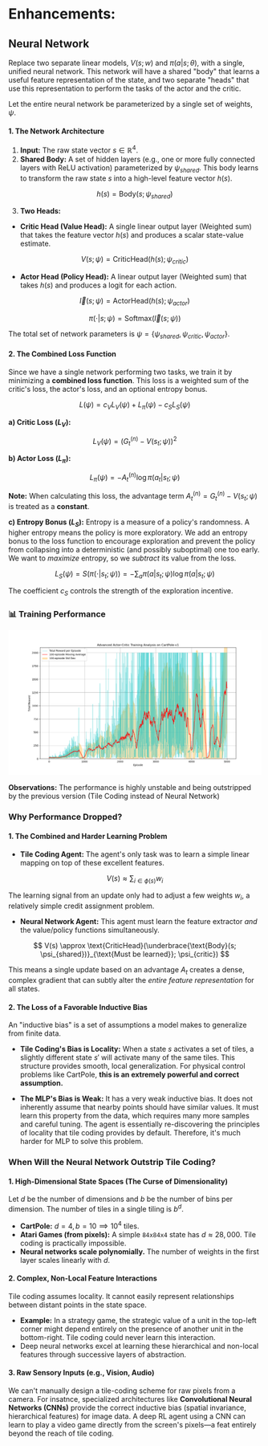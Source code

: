 # Enhancements:

## Neural Network

Replace two separate linear models, $V(s;w)$ and $\pi(a|s;\theta)$, with a single, unified neural network. This network will have a shared "body" that learns a useful feature representation of the state, and two separate "heads" that use this representation to perform the tasks of the actor and the critic.

Let the entire neural network be parameterized by a single set of weights, $\psi$.

#### 1. The Network Architecture

1.  **Input:** The raw state vector $s \in \mathbb{R}^4$.
2.  **Shared Body:** A set of hidden layers (e.g., one or more fully connected layers with ReLU activation) parameterized by $\psi_{shared}$. This body learns to transform the raw state $s$ into a high-level feature vector $h(s)$.

$$
h(s) = \text{Body}(s; \psi_{shared})
$$

3.  **Two Heads:**

- **Critic Head (Value Head):** A single linear output layer (Weighted sum) that takes the feature vector $h(s)$ and produces a scalar state-value estimate.
    
$$
V(s; \psi) = \text{CriticHead}(h(s); \psi_{critic})
$$

- **Actor Head (Policy Head):** A linear output layer (Weighted sum) that takes $h(s)$ and produces a logit for each action.
    
$$
\vec{l}(s; \psi) = \text{ActorHead}(h(s); \psi_{actor})
$$

$$
\pi(\cdot|s; \psi) = \text{Softmax}(\vec{l}(s; \psi))
$$

The total set of network parameters is $\psi = \{\psi_{shared}, \psi_{critic}, \psi_{actor}\}$.

#### 2. The Combined Loss Function

Since we have a single network performing two tasks, we train it by minimizing a **combined loss function**. This loss is a weighted sum of the critic's loss, the actor's loss, and an optional entropy bonus.

$$
L(\psi) = c_V L_V(\psi) + L_\pi(\psi) - c_S L_S(\psi)
$$

**a) Critic Loss ($L_V$):**

$$
L_V(\psi) = (G_t^{(n)} - V(s_t; \psi))^2
$$

**b) Actor Loss ($L_\pi$):**

$$
L_\pi(\psi) = -A_t^{(n)} \log \pi(a_t|s_t; \psi)
$$

**Note:** When calculating this loss, the advantage term $A_t^{(n)} = G_t^{(n)} - V(s_t; \psi)$ is treated as a **constant**.

**c) Entropy Bonus ($L_S$):** Entropy is a measure of a policy's randomness. A higher entropy means the policy is more exploratory. We add an entropy bonus to the loss function to encourage exploration and prevent the policy from collapsing into a deterministic (and possibly suboptimal) one too early. We want to _maximize_ entropy, so we _subtract_ its value from the loss.

$$
L_S(\psi) = S(\pi(\cdot|s_t; \psi)) = - \sum_{a} \pi(a|s_t; \psi) \log \pi(a|s_t; \psi)
$$

The coefficient $c_S$ controls the strength of the exploration incentive.

### 📊 Training Performance

![Training Performance Plot](../misc/NeuralNetwork.png)

**Observations:** The performance is highly unstable and being outstripped by the previous version (Tile Coding instead of Neural Network)

### Why Performance Dropped?

#### 1. The Combined and Harder Learning Problem

- **Tile Coding Agent:** The agent's only task was to learn a simple linear mapping on top of these excellent features.

$$
V(s) \approx \sum_{i \in \phi(s)} w_i
$$

  The learning signal from an update only had to adjust a few weights $w_i$, a relatively simple credit assignment problem.

- **Neural Network Agent:** This agent must learn the feature extractor _and_ the value/policy functions simultaneously.

$$
V(s) \approx \text{CriticHead}(\underbrace{\text{Body}(s; \psi_{shared})}_{\text{Must be learned}}; \psi_{critic})
$$

  This means a single update based on an advantage $A_t$ creates a dense, complex gradient that can subtly alter the _entire feature representation_ for all states.

#### 2. The Loss of a Favorable Inductive Bias

An "inductive bias" is a set of assumptions a model makes to generalize from finite data.

- **Tile Coding's Bias is Locality:** When a state $s$ activates a set of tiles, a slightly different state $s'$ will activate many of the same tiles. This structure provides smooth, local generalization. For physical control problems like CartPole, **this is an extremely powerful and correct assumption.**

- **The MLP's Bias is Weak:** It has a very weak inductive bias. It does not inherently assume that nearby points should have similar values. It must learn this property from the data, which requires many more samples and careful tuning. The agent is essentially re-discovering the principles of locality that tile coding provides by default. Therefore, it's much harder for MLP to solve this problem.

### When Will the Neural Network Outstrip Tile Coding?

#### 1. **High-Dimensional State Spaces (The Curse of Dimensionality)**

Let $d$ be the number of dimensions and $b$ be the number of bins per dimension. The number of tiles in a single tiling is $b^d$.

- **CartPole:** $d=4, b=10 \implies 10^4$ tiles.
- **Atari Games (from pixels):** A simple `84x84x4` state has $d \approx 28,000$. Tile coding is practically impossible.
- **Neural networks scale polynomially.** The number of weights in the first layer scales linearly with $d$.

#### 2. **Complex, Non-Local Feature Interactions**

Tile coding assumes locality. It cannot easily represent relationships between distant points in the state space.

- **Example:** In a strategy game, the strategic value of a unit in the top-left corner might depend entirely on the presence of another unit in the bottom-right. Tile coding could never learn this interaction.
- Deep neural networks excel at learning these hierarchical and non-local features through successive layers of abstraction.

#### 3. **Raw Sensory Inputs (e.g., Vision, Audio)**

We can't manually design a tile-coding scheme for raw pixels from a camera. For insatnce, specialized architectures like **Convolutional Neural Networks (CNNs)** provide the correct inductive bias (spatial invariance, hierarchical features) for image data. A deep RL agent using a CNN can learn to play a video game directly from the screen's pixels—a feat entirely beyond the reach of tile coding.
